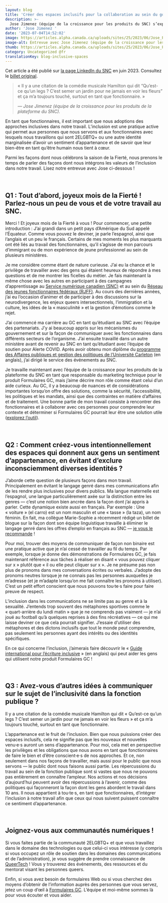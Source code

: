 ```yaml
---
layout: blog
title: 'Créer des espaces inclusifs pour la collaboration au sein du gouvernement du Canada — Une entrevue avec Jose Jimenez'
description: >-
  Jose Jimenez (équipe de la croissance pour les produits du SNC) s’exprime sur la création d’espaces inclusifs pour la collaboration au sein du GC.
author: 'Jose Jimenez '
date: '2023-07-04T14:52:02'
image: https://articles.alpha.canada.ca/uploads/sites/25/2023/06/Jose_PBS_Acticle_FIP_Blog_Post_FR-1-scaled.jpg
image-alt: Entrevue avec Jose Jimenez (équipe de la croissance pour les produits de la plateforme du SNC).
thumb: https://articles.alpha.canada.ca/uploads/sites/25/2023/06/Jose_PBS_Acticle_FIP_Blog_Post_FR-1-scaled.jpg
category: Uncategorized @fr
translationKey: blog-inclusive-spaces
---
```


<p>Cet article a été publié sur <a href="https://www.linkedin.com/company/cds-snc/" target="_blank" rel="noreferrer noopener">la page LinkedIn du SNC</a> en juin 2023. Consultez le <a href="https://www.linkedin.com/feed/update/urn:li:linkedInArticle:7079099716654747648/" target="_blank" rel="noreferrer noopener">billet original</a>.</p>



<blockquote class="wp-block-quote">
<p>«&nbsp;Il y a une citation de la comédie musicale Hamilton qui dit “Qu’est-ce qu’un legs ? C’est semer un jardin pour ne jamais en voir les fleurs” et ça m’a toujours touché, surtout en tant que fonctionnaire.&nbsp;»</p>
<cite>— Jose Jimenez (équipe de la croissance pour les produits de la plateforme du SNC).</cite></blockquote>



<p>En tant que fonctionnaires, il est important que nous adoptions des approches inclusives dans notre travail. L’inclusion est une pratique active qui permet aux personnes que nous servons et aux fonctionnaires avec lesquels nous travaillons qui sont 2ELGBTQ+ ou une autre identité marginalisée d’avoir un sentiment d’appartenance et de savoir que leur bien-être en tant qu’être humain nous tient à cœur.</p>



<p>Parmi les façons dont nous célébrons la saison de la Fierté, nous prenons le temps de parler des façons dont nous intégrons les valeurs de l’inclusion dans notre travail. Lisez notre entrevue avec Jose ci-dessous !</p>



<div style="height:22px" aria-hidden="true" class="wp-block-spacer"></div>



<h2 class="wp-block-heading" id="h-q1-tout-d-abord-joyeux-mois-de-la-fierte-parlez-nous-un-peu-de-vous-et-de-votre-travail-au-snc"><strong>Q1&nbsp;: Tout d’abord, joyeux mois de la Fierté ! Parlez-nous un peu de vous et de votre travail au SNC.</strong></h2>



<p>Merci ! Et joyeux mois de la Fierté à vous ! Pour commencer, une petite introduction&nbsp;: J’ai grandi dans un petit pays d’Amérique du Sud appelé l’Équateur. Comme vous pouvez le deviner, je parle l’espagnol, ainsi que l’anglais et un peu le français. Certains de mes moments les plus marquants ont été liés au travail des fonctionnaires, qu’il s’agisse de mon parcours d’immigrant ou de mon expérience de jeune professionnel au sein de plusieurs ministères.&nbsp;</p>



<p>Je me considère comme étant de nature curieuse. J’ai eu la chance et le privilège de travailler avec des gens qui étaient heureux de répondre à mes questions et de me montrer les ficelles du métier. Je fais maintenant la même chose avec les autres en participant à des campagnes d’apprentissage au <a href="https://numerique.canada.ca/?utm_source=pride_jose_blog&amp;utm_medium=pride_jose_blog&amp;utm_campaign=cds_homepage_fr" target="_blank" rel="noreferrer noopener">Service numérique canadien (SNC)</a> et au sein du <a href="https://wiki.gccollab.ca/Federal_Youth_Network/Accueil_FRA" target="_blank" rel="noreferrer noopener">Réseau des jeunes fonctionnaires fédéraux (RJFF)</a>. Au cours des dernières années, j’ai eu l’occasion d’animer et de participer à des discussions sur la neurodivergence, les enjeux queers intersectionnels, l’immigration et la culture, les idées de la «&nbsp;masculinité&nbsp;» et la gestion d’émotions comme le rejet.&nbsp;</p>



<p>J’ai commencé ma carrière au GC en tant qu’étudiant au SNC avec l’équipe des partenariats. J’y ai beaucoup appris sur les mécanismes du gouvernement et sur la façon de communiquer avec les fonctionnaires dans différents secteurs de l’organisme. J’ai ensuite travaillé dans un autre ministère avant de revenir au SNC en tant qu’étudiant avec l’équipe de soutien pour Alerte COVID. Après avoir obtenu mon diplôme du <a href="https://carleton.ca/bpapm/" target="_blank" rel="noreferrer noopener">programme des Affaires publiques et gestion des politiques de l’Université Carleton</a> (en anglais), j’ai dirigé le service des événements au SNC.</p>



<p>Je travaille maintenant avec l’équipe de la croissance pour les produits de la plateforme du SNC en tant que responsable du marketing technique pour le produit Formulaires GC, mais j’aime décrire mon rôle comme étant celui d’un aide curieux. Au GC, il y a beaucoup de nuances et de considérations importantes lorsqu’on offre des solutions, comme la sécurité, l’accessibilité, les politiques et les mandats, ainsi que des contraintes en matière d’affaires et de traitement. Une bonne partie de mon travail consiste à rencontrer des fonctionnaires et à collaborer avec ces personnes pour comprendre leur contexte et déterminer si Formulaires GC pourrait leur être une solution utile (<a href="https://articles.alpha.canada.ca/forms-formulaires/fr/?utm_source=FR_June2023_JoseLinkedInPost&amp;utm_medium=LinkedIn+Article&amp;utm_id=LinkedIn_pridepost_Jose" target="_blank" rel="noreferrer noopener">explorez l’outil</a>).&nbsp;</p>



<div style="height:22px" aria-hidden="true" class="wp-block-spacer"></div>



<h2 class="wp-block-heading" id="h-q2-comment-creez-vous-intentionnellement-des-espaces-qui-donnent-aux-gens-un-sentiment-d-appartenance-en-evitant-d-exclure-inconsciemment-diverses-identites"><strong>Q2&nbsp;: Comment créez-vous intentionnellement des espaces qui donnent aux gens un sentiment d’appartenance, en évitant d’exclure inconsciemment diverses identités ?</strong></h2>



<p>J’aborde cette question de plusieurs façons dans mon travail. Principalement en évitant le langage genré dans mes communications afin de les rendre plus inclusives pour divers publics. Ma langue maternelle est l’espagnol, une langue particulièrement axée sur la distinction entre les genres — c’est une notion bien ancrée dans la façon dont j’ai appris à parler. Cette dynamique existe aussi en français. Par exemple&nbsp;: Une «&nbsp;voiture&nbsp;» (el carro) est un nom masculin et une «&nbsp;tasse&nbsp;» (la taza), un nom féminin. En fait, ma collègue Marie-Sophie a récemment rédigé un billet de blogue sur la façon dont son équipe linguistique travaille à éliminer le langage genré dans les offres d’emploi en français au SNC — <a href="https://numerique.canada.ca/2023/03/20/%C3%A9crire-sans-exclure-linclusivit%C3%A9-en-langue-fran%C3%A7aise/?utm_source=pride_jose_blog&amp;utm_medium=pride_jose_blog&amp;utm_campaign=blog_redaction_epicene_fr" target="_blank" rel="noreferrer noopener">je vous le recommande</a>&nbsp;!</p>



<p>Pour moi, trouver des moyens de communiquer de façon non binaire est une pratique active que je n’ai cessé de travailler au fil du temps. Par exemple, lorsque je donne des démonstrations de Formulaires GC, je fais maintenant référence aux tâches à réaliser en disant «&nbsp;vous pouvez cliquer sur x&nbsp;» plutôt que «&nbsp;il ou elle peut cliquer sur x&nbsp;». Je ne présume pas non plus de pronoms dans mes conversations écrites ou verbales. J’adopte des pronoms neutres lorsque je ne connais pas les personnes auxquelles je m’adresse (et je m’adapte lorsqu’on me fait connaître les pronoms à utiliser). C’est un petit effort conscient que nous pouvons tou·te·s faire pour faire preuve de respect.</p>



<p>L’inclusion dans les communications ne se limite pas au genre et à la sexualité. J’entends trop souvent des métaphores sportives comme le «&nbsp;quart-arrière du lundi matin&nbsp;» que je ne comprends pas vraiment — je n’ai joué au football qu’à quelques reprises à des fins récréatives — ce qui me laisse deviner ce que cela pourrait signifier. J’essaie d’utiliser des métaphores et des dictons inclusifs que tout le monde peut comprendre, pas seulement les personnes ayant des intérêts ou des identités spécifiques.</p>



<p>En ce qui concerne l’inclusion, j’aimerais faire découvrir le «&nbsp;<a href="https://uxcontent.com/the-international-guide-to-gender-inclusive-writing/#elementor-toc__heading-anchor-2" target="_blank" rel="noreferrer noopener">Guide international pour l’écriture inclusive</a>&nbsp;» (en anglais) qui peut aider les gens qui utilisent notre produit Formulaires GC&nbsp;!&nbsp;</p>



<div style="height:22px" aria-hidden="true" class="wp-block-spacer"></div>



<h2 class="wp-block-heading" id="h-q3-avez-vous-d-autres-idees-a-communiquer-sur-le-sujet-de-l-inclusivite-dans-la-fonction-publique"><strong>Q3&nbsp;: Avez-vous d’autres idées à communiquer sur le sujet de l’inclusivité dans la fonction publique ?</strong></h2>



<p>Il y a une citation de la comédie musicale Hamilton qui dit «&nbsp;Qu’est-ce qu’un legs ? C’est semer un jardin pour ne jamais en voir les fleurs&nbsp;» et ça m’a toujours touché, surtout en tant que fonctionnaire.&nbsp;</p>



<p>L’appartenance est le fruit de l’inclusion. Bien que nous puissions créer des espaces inclusifs, cela ne signifie pas que les nouveaux et nouvelles venu·e·s auront un sens d’appartenance. Pour moi, cela met en perspective les privilèges et les obligations que nous avons en tant que fonctionnaires de faire le bien et d’être conscient·e·s de nos approches. Et ce, non seulement dans nos façons de travailler, mais aussi pour le public que nous servons — le public dont nous faisons aussi partie. Les répercussions du travail au sein de la fonction publique sont si vastes que nous ne pouvons pas entièrement en connaître l’ampleur. Nos actions et nos décisions d’aujourd’hui peuvent avoir des répercussions à l’avenir, comme des politiques qui façonneront la façon dont les gens abordent le travail dans 10&nbsp;ans. Il nous appartient à tou·te·s, en tant que fonctionnaires, d’intégrer l’inclusion à notre travail afin que ceux qui nous suivent puissent connaître ce sentiment d’appartenance.</p>



<div style="height:22px" aria-hidden="true" class="wp-block-spacer"></div>



<h2 class="wp-block-heading" id="h-joignez-vous-aux-communautes-numeriques"><strong>Joignez-vous aux communautés numériques !</strong></h2>



<p>Si vous faites partie de la communauté&nbsp;2ELGBTQ+ et que vous travaillez dans le domaine des technologies ou que celui-ci vous intéresse (y compris si vous occupez un rôle de soutien dans les domaines des communications et de l’administration), je vous suggère de prendre connaissance de <a href="https://queertech.org/page/about?lang=fr" target="_blank" rel="noreferrer noopener">QueerTech</a> ! Vous y trouverez des événements, des ressources et du mentorat visant les personnes queers.</p>



<p>Enfin, si vous avez besoin de formulaires Web ou si vous cherchez des moyens d’obtenir de l’information auprès des personnes que vous servez, jetez un coup d’œil à <a href="https://articles.alpha.canada.ca/forms-formulaires/fr/?utm_source=FR_June2023_JoseLinkedInPost&amp;utm_medium=LinkedIn+Article&amp;utm_id=LinkedIn_pridepost_Jose" target="_blank" rel="noreferrer noopener">Formulaires GC</a>. L’équipe et moi-même sommes là pour vous écouter et vous aider.</p>

